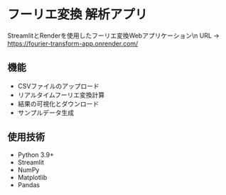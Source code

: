# フーリエ変換 解析アプリ

StreamlitとRenderを使用したフーリエ変換Webアプリケーション\n
URL → https://fourier-transform-app.onrender.com/

## 機能
- CSVファイルのアップロード
- リアルタイムフーリエ変換計算
- 結果の可視化とダウンロード
- サンプルデータ生成

## 使用技術
- Python 3.9+
- Streamlit
- NumPy
- Matplotlib
- Pandas
